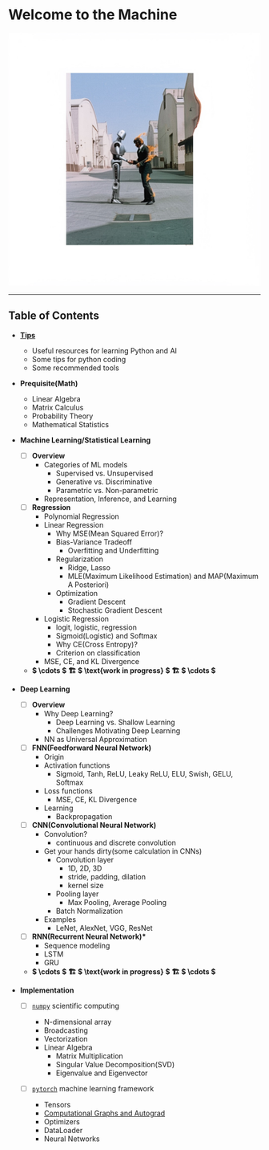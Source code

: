 # Welcome to the Machine

![wttm](assets/media/cover.jpeg)

---

## Table of Contents

- [**Tips**](notes/tips.md)
  - Useful resources for learning Python and AI
  - Some tips for python coding
  - Some recommended tools

- **Prequisite(Math)**
  - Linear Algebra
  - Matrix Calculus
  - Probability Theory
  - Mathematical Statistics

- **Machine Learning/Statistical Learning**
  - [ ] **Overview**
    - Categories of ML models
      - Supervised vs. Unsupervised
      - Generative vs. Discriminative
      - Parametric vs. Non-parametric
    - Representation, Inference, and Learning
  - [ ] **Regression**
    - Polynomial Regression
    - Linear Regression
      - Why MSE(Mean Squared Error)?
      - Bias-Variance Tradeoff
        - Overfitting and Underfitting
      - Regularization
        - Ridge, Lasso
        - MLE(Maximum Likelihood Estimation) and MAP(Maximum A Posteriori)
      - Optimization
        - Gradient Descent
        - Stochastic Gradient Descent
    - Logistic Regression
      - logit, logistic, regression
      - Sigmoid(Logistic) and Softmax
      - Why CE(Cross Entropy)?
      - Criterion on classification
    - MSE, CE, and KL Divergence
  - **$ \cdots $ 🏗️ $ \text{work in progress} $ 🏗️ $ \cdots $**
- **Deep Learning**
  - [ ] **Overview**
    - Why Deep Learning?
      - Deep Learning vs. Shallow Learning
      - Challenges Motivating Deep Learning
    - NN as Universal Approximation
  - [ ] **FNN(Feedforward Neural Network)**
    - Origin
    - Activation functions
      - Sigmoid, Tanh, ReLU, Leaky ReLU, ELU, Swish, GELU, Softmax
    - Loss functions
      - MSE, CE, KL Divergence
    - Learning
      - Backpropagation
  - [ ] **CNN(Convolutional Neural Network)**
    - Convolution?
      - continuous and discrete convolution
    - Get your hands dirty(some calculation in CNNs)
      - Convolution layer
        - 1D, 2D, 3D
        - stride, padding, dilation
        - kernel size
      - Pooling layer
        - Max Pooling, Average Pooling
      - Batch Normalization
    - Examples
      - LeNet, AlexNet, VGG, ResNet
  - [ ] **RNN(Recurrent Neural Network)\***
    - Sequence modeling
    - LSTM
    - GRU
  - **$ \cdots $ 🏗️ $ \text{work in progress} $ 🏗️ $ \cdots $**


- **Implementation**
  - [ ] [`numpy`](https://numpy.org) scientific computing
    - N-dimensional array
    - Broadcasting
    - Vectorization
    - Linear Algebra
      - Matrix Multiplication
      - Singular Value Decomposition(SVD)
      - Eigenvalue and Eigenvector

  - [ ] [`pytorch`](https://pytorch.org) machine learning framework
    - Tensors
    - [Computational Graphs and Autograd](https://github.com/Paperspace/PyTorch-101-Tutorial-Series/blob/master/PyTorch%20101%20Part%201%20-%20Computational%20Graphs%20and%20Autograd%20in%20PyTorch.ipynb)
    - Optimizers
    - DataLoader
    - Neural Networks